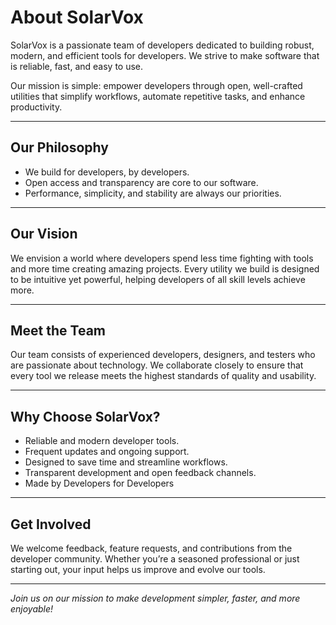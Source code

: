 # About SolarVox

SolarVox is a passionate team of developers dedicated to building robust, modern, and efficient tools for developers. We strive to make software that is reliable, fast, and easy to use.

Our mission is simple: empower developers through open, well-crafted utilities that simplify workflows, automate repetitive tasks, and enhance productivity.

---

## Our Philosophy

- We build for developers, by developers.  
- Open access and transparency are core to our software.  
- Performance, simplicity, and stability are always our priorities.

---

## Our Vision

We envision a world where developers spend less time fighting with tools and more time creating amazing projects. Every utility we build is designed to be intuitive yet powerful, helping developers of all skill levels achieve more.

---

## Meet the Team

Our team consists of experienced developers, designers, and testers who are passionate about technology. We collaborate closely to ensure that every tool we release meets the highest standards of quality and usability.

---

## Why Choose SolarVox?

- Reliable and modern developer tools.  
- Frequent updates and ongoing support.  
- Designed to save time and streamline workflows.  
- Transparent development and open feedback channels.
- Made by Developers for Developers

---

## Get Involved

We welcome feedback, feature requests, and contributions from the developer community. Whether you’re a seasoned professional or just starting out, your input helps us improve and evolve our tools.

---

*Join us on our mission to make development simpler, faster, and more enjoyable!*  
